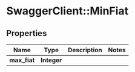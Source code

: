 # SwaggerClient::MinFiat

## Properties
Name | Type | Description | Notes
------------ | ------------- | ------------- | -------------
**max_fiat** | **Integer** |  | 


